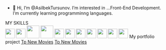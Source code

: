 - 👋 Hi, I’m @AsilbekTursunov. I’m interested in ...Front-End Development. I’m currently learning programminng languages.

 MY SKILLS
 <br>
<img src="https://upload.wikimedia.org/wikipedia/commons/thumb/8/82/Devicon-html5-plain.svg/1200px-Devicon-html5-plain.svg.png" width="30px">
<img src="https://gas-kvas.com/uploads/posts/2023-02/1675463198_gas-kvas-com-p-fonovii-risunok-v-css3-3.png" width="30px">
<img src="https://logos-download.com/wp-content/uploads/2016/09/Sass_logo.png" width="40px">
<img src="https://upload.wikimedia.org/wikipedia/commons/thumb/b/b2/Bootstrap_logo.svg/1200px-Bootstrap_logo.svg.png" width="40px">
<img src="https://tinypic.host/images/2023/12/12/js.png" width="30px">
<img src="https://www.pinclipart.com/picdir/big/147-1475273_hot-to-reset-reinitialise-a-git-repository-git.png" width="30px">
<img src="https://www.pngfind.com/pngs/m/16-162397_github-logo-logo-github-hd-png-download.pngttps://habrastorage.org/webt/bf/6m/q3/bf6mq3wmejwlzxaiuiseo0idri0.png" width="30px">
<img src="https://cdn.icon-icons.com/icons2/2699/PNG/512/reactjs_logo_icon_168875.png" width="30px">
<img src="https://v4.mui.com/static/logo.png" width="30px">
<img src="https://seekvectors.com/files/download/Redux-01.png" width="30px"> 
<img src="https://seeklogo.com/images/T/tailwind-css-logo-5AD4175897-seeklogo.com.png" width="30px" style> 
My portfolio project
<a href="https://asilbektursunov.github.io/tp-movie/" target="_blank">Tp New Movies</a>
<a href="https://asilbektursunov.github.io/info-store/" target="_blank">Tp New Movies</a>

<!---
AsilbekTursunov/AsilbekTursunov is a ✨ special ✨ repository because its `README.md` (this file) appears on your GitHub profile.
You can click the Preview link to take a look at your changes.
--->
